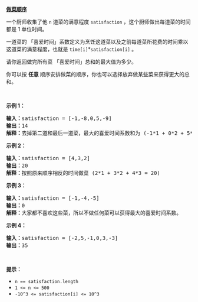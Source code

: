 <p><strong><a href="https://leetcode-cn.com//problems/reducing-dishes/" target="_blank" rel="noopener noreferrer">做菜顺序</a></strong></p>

<p>一个厨师收集了他&nbsp;<code>n</code>&nbsp;道菜的满意程度&nbsp;<code>satisfaction</code>&nbsp;，这个厨师做出每道菜的时间都是 1 单位时间。</p>

<p>一道菜的 「喜爱时间」系数定义为烹饪这道菜以及之前每道菜所花费的时间乘以这道菜的满意程度，也就是&nbsp;<code>time[i]</code>*<code>satisfaction[i]</code>&nbsp;。</p>

<p>请你返回做完所有菜 「喜爱时间」总和的最大值为多少。</p>

<p>你可以按&nbsp;<strong>任意</strong>&nbsp;顺序安排做菜的顺序，你也可以选择放弃做某些菜来获得更大的总和。</p>

<p>&nbsp;</p>

<p><strong>示例 1：</strong></p>

<pre><strong>输入：</strong>satisfaction = [-1,-8,0,5,-9]
<strong>输出：</strong>14
<strong>解释：</strong>去掉第二道和最后一道菜，最大的喜爱时间系数和为 (-1*1 + 0*2 + 5*3 = 14) 。每道菜都需要花费 1 单位时间完成。</pre>

<p><strong>示例 2：</strong></p>

<pre><strong>输入：</strong>satisfaction = [4,3,2]
<strong>输出：</strong>20
<strong>解释：</strong>按照原来顺序相反的时间做菜 (2*1 + 3*2 + 4*3 = 20)
</pre>

<p><strong>示例 3：</strong></p>

<pre><strong>输入：</strong>satisfaction = [-1,-4,-5]
<strong>输出：</strong>0
<strong>解释：</strong>大家都不喜欢这些菜，所以不做任何菜可以获得最大的喜爱时间系数。
</pre>

<p><strong>示例 4：</strong></p>

<pre><strong>输入：</strong>satisfaction = [-2,5,-1,0,3,-3]
<strong>输出：</strong>35
</pre>

<p>&nbsp;</p>

<p><strong>提示：</strong></p>

<ul>
	<li><code>n == satisfaction.length</code></li>
	<li><code>1 &lt;= n &lt;= 500</code></li>
	<li><code>-10^3 &lt;=&nbsp;satisfaction[i] &lt;= 10^3</code></li>
</ul>
